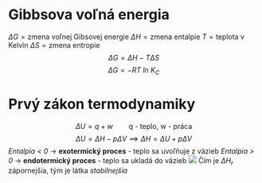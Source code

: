 # Gibbsova voľná energia
$\Delta G = \text{zmena voľnej Gibsovej energie}$
$\Delta H = \text{zmena entalpie}$
$T = \text{teplota v Kelvin}$
$\Delta S = \text{zmena entropie}$
$$\Delta G = \Delta H - T\Delta S$$
$$\Delta G = -RT\ ln\ K_{C}$$

# Prvý zákon termodynamiky
$$\Delta U=q+w \qquad \text{q - teplo, w - práca}$$
$$\Delta U=\Delta H-p\Delta V \implies \Delta H=\Delta U+p\Delta V$$
*Entalpia < 0* -> **exotermický proces** - teplo sa uvoľňuje z väzieb
*Entalpia > 0* -> **endotermický proces** - teplo sa ukladá do väzieb
![](endo-exo-termický-proces.png)
Čím je $\Delta H_r$ zápornejšia, tým je látka *stabilnejšia*